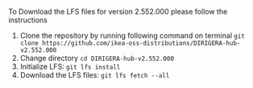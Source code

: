 To Download the LFS files for version 2.552.000 please follow the instructions

1. Clone the repository by running following command on terminal `git clone https://github.com/ikea-oss-distributions/DIRIGERA-hub-v2.552.000`
2. Change directory `cd DIRIGERA-hub-v2.552.000`
3. Initialize LFS: `git lfs install`
4. Download the LFS files: `git lfs fetch --all`
